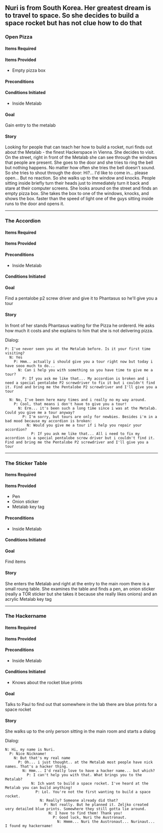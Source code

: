## Nuri is from South Korea. Her greatest dream is to travel to space. So she decides to build a space rocket but has not clue how to do that

### Open Pizza
#### Items Required

#### Items Provided
* Empty pizza box

#### Preconditions

#### Conditions Initiated
* Inside Metalab

#### Goal
Gain entry to the metalab

#### Story
Looking for people that can teach her how to build a rocket, nuri finds out about the Metalab - the finest Hackerspace in Vienna. She decides to visit. On the street, right in front of the Metalab she can see through the windows that people are present. She goes to the door and she tries to ring the bell but nothing happens. No matter how often she tries the bell doesn't sound. So she tries to shout through the door: Hi?... I'd like to come in... please open... But no reaction. So she walks up to the window and knocks. People sitting inside briefly turn their heads just to immediately turn it back and stare at their computer screens. 
She looks around on the street and finds an empty pizza box. She takes the box to one of the windows, knocks, and shows the box. faster than the speed of light one of the guys sitting inside runs to the door and opens it.

--------------------

### The Accordion
#### Items Required

#### Items Provided
 
#### Preconditions
* Inside Metalab

#### Conditions Initiated

#### Goal
Find a pentalobe p2 screw driver and give it to Phantasus so he'll give you a tour

#### Story
In front of her stands Phantasus waiting for the Pizza he ordererd. He asks how much it costs and she explains to him that she is not delivering pizza.

Dialog:
```
P: I've never seen you at the Metalab before. Is it your first time visiting?
  N: Yes
    P: Hmm.. actually i should give you a tour right now but today i have sooo much to do...
      N: Can i help you with something so you have time to give me a tour?
        P: If you ask me like that... My accordion is broken and i need a special pentalobe P2 screwdriver to fix it but i couldn't find it. Find and bring me the Pentalobe P2 screwdriver and I'll give you a tour

  N: No, I've been here many times and i really no my way around.
    P: Cool, that means i don't have to give you a tour!
      N: Erm... it's been such a long time since i was at the Metalab. Could you give me a tour anyway?
        P: I'm sorry, but tours are only for newbies. Besides i'm in a bad mood because my accordion is broken:
          N: Would you give me a tour if i help you repair your accordion?
            P: If you ask me like that... All i need to fix my accordion is a special pentalobe screw driver but i couldn't find it. Find and bring me the Pentalobe P2 screwdriver and I'll give you a tour
```

--------------------

### The Sticker Table
#### Items Required


#### Items Provided
* Pen
* Onion sticker
* Metalab key tag

#### Preconditions
* Inside Metalab

#### Conditions Initiated

#### Goal
Find items

#### Story
She enters the Metalab and right at the entry to the main room there is a small roung table. She examines the table and finds a pen, an onion sticker (really a TOR sticker but she takes it because she really likes onions) and an acrylic Metalab key tag

--------------------

### The Hackername

#### Items Required

#### Items Provided

#### Preconditions
* Inside Metalab

#### Conditions Initiated
* Knows about the rocket blue prints

#### Goal
Talks to Paul to find out that somewhere in the lab there are blue prints for a space rocket

#### Story
She walks up to the only person sitting in the main room and starts a dialog

Dialog:
```
N: Hi, my name is Nuri.
  P: Nice Nickname!
    N: But that's my real name
      P: Oh... i just thought.. at the Metalab most people have nick names. That's a hacker thing.
        N: Hmm... I'd really love to have a hacker name... but which?
          P: I can't help you with that. What brings you to the Metalab?
            N: Ich want to build a space rocket. I've heard at the Metalab you can build anything!
              P: Lol. You're not the first wanting to build a space rocket.
                N: Really? Someone already did that?
                  P: Not really. But he planned it. Zeljko created very detailed blue prints. Somewhere they still gotta lie around.
                    N: I have to find them! Thank you!
                      P: Good luck, Nuri the Austronaut.
                        N: Hmmm... Nuri the Austronaut... Nurinaut... I found my hackername! 
```

